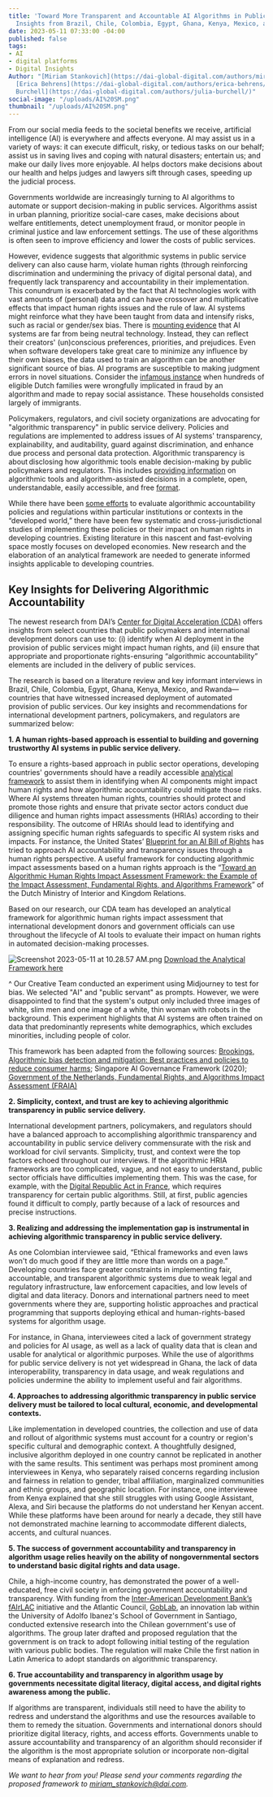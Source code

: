 ```yaml
---
title: 'Toward More Transparent and Accountable AI Algorithms in Public Service Delivery:
  Insights from Brazil, Chile, Colombia, Egypt, Ghana, Kenya, Mexico, and Rwanda'
date: 2023-05-11 07:33:00 -04:00
published: false
tags:
- AI
- digital platforms
- Digital Insights
Author: "[Miriam Stankovich](https://dai-global-digital.com/authors/miriam-stankovich/),
  [Erica Behrens](https://dai-global-digital.com/authors/erica-behrens/), and [Julia
  Burchell](https://dai-global-digital.com/authors/julia-burchell/)"
social-image: "/uploads/AI%20SM.png"
thumbnail: "/uploads/AI%20SM.png"
---
```


From our social media feeds to the societal benefits we receive, artificial intelligence (AI) is everywhere and affects everyone. AI may assist us in a variety of ways: it can execute difficult, risky, or tedious tasks on our behalf; assist us in saving lives and coping with natural disasters; entertain us; and make our daily lives more enjoyable. AI helps doctors make decisions about our health and helps judges and lawyers sift through cases, speeding up the judicial process.   

Governments worldwide are increasingly turning to AI algorithms to automate or support decision-making in public services. Algorithms assist in urban planning, prioritize social-care cases, make decisions about welfare entitlements, detect unemployment fraud, or monitor people in criminal justice and law enforcement settings. The use of these algorithms is often seen to improve efficiency and lower the costs of public services.  

<!--more-->

However, evidence suggests that algorithmic systems in public service delivery can also cause harm, violate human rights (through reinforcing discrimination and undermining the privacy of digital personal data), and frequently lack transparency and accountability in their implementation. This conundrum is exacerbated by the fact that AI technologies work with vast amounts of (personal) data and can have crossover and multiplicative effects that impact human rights issues and the rule of law. AI systems might reinforce what they have been taught from data and intensify risks, such as racial or gender/sex bias. There is [mounting evidence](https://www.americanbar.org/groups/judicial/publications/judges_journal/2021/winter/artificial-intelligence-benefits-and-unknown-risks/) that AI systems are far from being neutral technology. Instead, they can reflect their creators' (un)conscious preferences, priorities, and prejudices. Even when software developers take great care to minimize any influence by their own biases, the data used to train an algorithm can be another significant source of bias. AI programs are susceptible to making judgment errors in novel situations. Consider the [infamous instance](https://algorithmwatch.org/en/syri-netherlands-algorithm/) when hundreds of eligible Dutch families were wrongfully implicated in fraud by an algorithm and made to repay social assistance. These households consisted largely of immigrants.  

Policymakers, regulators, and civil society organizations are advocating for "algorithmic transparency" in public service delivery. Policies and regulations are implemented to address issues of AI systems' transparency, explainability, and auditability, guard against discrimination, and enhance due process and personal data protection. Algorithmic transparency is about disclosing how algorithmic tools enable decision-making by public policymakers and regulators. This includes [providing information](https://www.gov.uk/government/collections/algorithmic-transparency-reports) on algorithmic tools and algorithm-assisted decisions in a complete, open, understandable, easily accessible, and free [format](https://www.algorithmregister.org/). 

While there have been [some efforts](https://www.adalovelaceinstitute.org/report/algorithmic-accountability-public-sector/) to evaluate algorithmic accountability policies and regulations within particular institutions or contexts in the “developed world,” there have been few systematic and cross-jurisdictional studies of implementing these policies or their impact on human rights in developing countries. Existing literature in this nascent and fast-evolving space mostly focuses on developed economies. New research and the elaboration of an analytical framework are needed to generate informed insights applicable to developing countries. 

## Key Insights for Delivering Algorithmic Accountability 

The newest research from DAI’s [Center for Digital Acceleration (CDA)](https://www.dai.com/our-work/solutions/digital-acceleration) offers insights from select countries that public policymakers and international development donors can use to: (i) identify when AI deployment in the provision of public services might impact human rights, and (ii) ensure that appropriate and proportionate rights-ensuring “algorithmic accountability” elements are included in the delivery of public services.  

The research is based on a literature review and key informant interviews in Brazil, Chile, Colombia, Egypt, Ghana, Kenya, Mexico, and Rwanda—countries that have witnessed increased deployment of automated provision of public services. Our key insights and recommendations for international development partners, policymakers, and regulators are summarized below: 

**1. A human rights-based approach is essential to building and governing trustworthy AI systems in public service delivery.** 

To ensure a rights-based approach in public sector operations, developing countries' governments should have a readily accessible [analytical framework](https://fra.europa.eu/en/publication/2022/bias-algorithm#publication-tab-1) to assist them in identifying when AI components might impact human rights and how algorithmic accountability could mitigate those risks. Where AI systems threaten human rights, countries should protect and promote those rights and ensure that private sector actors conduct due diligence and human rights impact assessments (HRIAs) according to their responsibility. The outcome of HRIAs should lead to identifying and assigning specific human rights safeguards to specific AI system risks and impacts. For instance, the United States’ [Blueprint for an AI Bill of Rights](https://www.whitehouse.gov/wp-content/uploads/2022/10/Blueprint-for-an-AI-Bill-of-Rights.pdf) has tried to approach AI accountability and transparency issues through a human rights perspective. A useful framework for conducting algorithmic impact assessments based on a human rights approach is the “[Toward an Algorithmic Human Rights Impact Assessment Framework: the Example of the Impact Assessment, Fundamental Rights, and Algorithms Framework](https://www.government.nl/binaries/government/documenten/reports/2022/03/31/impact-assessment-fundamental-rights-and-algorithms/Fundamental+Rights+and+Algorithms+Impact+Assessment.pdf)” of the Dutch Ministry of Interior and Kingdom Relations. 

Based on our research, our CDA team has developed an analytical framework for algorithmic human rights impact assessment that international development donors and government officials can use throughout the lifecycle of AI tools to evaluate their impact on human rights in automated decision-making processes.  

![Screenshot 2023-05-11 at 10.28.57 AM.png](/uploads/Screenshot%202023-05-11%20at%2010.28.57%20AM.png)
[Download the Analytical Framework here](/uploads/Towards%20Transparent%20and%20Accountable%20AI%20in%20Public%20Service.pdf)

^ Our Creative Team conducted an experiment using Midjourney to test for bias. We selected "AI" and "public servant" as prompts. However, we were disappointed to find that the system's output only included three images of white, slim men and one image of a white, thin woman with robots in the background. This experiment highlights that AI systems are often trained on data that predominantly represents white demographics, which excludes minorities, including people of color.

This framework has been adapted from the following sources: [Brookings, Algorithmic bias detection and mitigation: Best practices and policies to reduce consumer harms](https://www.brookings.edu/research/algorithmic-bias-detection-and-mitigation-best-practices-and-policies-to-reduce-consumer-harms/); Singapore AI Governance Framework (2020); [Government of the Netherlands, Fundamental Rights, and Algorithms Impact Assessment (FRAIA)](https://www.government.nl/documents/reports/2021/07/31/impact-assessment-fundamental-rights-and-algorithms) 

**2. Simplicity, context, and trust are key to achieving algorithmic transparency in public service delivery.** 

International development partners, policymakers, and regulators should have a balanced approach to accomplishing algorithmic transparency and accountability in public service delivery commensurate with the risk and workload for civil servants. Simplicity, trust, and context were the top factors echoed throughout our interviews. If the algorithmic HRIA frameworks are too complicated, vague, and not easy to understand, public sector officials have difficulties implementing them. This was the case, for example, with the [Digital Republic Act in France](https://blog-idceurope.com/what-will-algorithmic-transparency-standards-mean-for-the-public-sector/), which requires transparency for certain public algorithms. Still, at first, public agencies found it difficult to comply, partly because of a lack of resources and precise instructions. 

**3. Realizing and addressing the implementation gap is instrumental in achieving algorithmic transparency in public service delivery.** 

As one Colombian interviewee said, “Ethical frameworks and even laws won't do much good if they are little more than words on a page.” Developing countries face greater constraints in implementing fair, accountable, and transparent algorithmic systems due to weak legal and regulatory infrastructure, law enforcement capacities, and low levels of digital and data literacy. Donors and international partners need to meet governments where they are, supporting holistic approaches and practical programming that supports deploying ethical and human-rights-based systems for algorithm usage. 

For instance, in Ghana, interviewees cited a lack of government strategy and policies for AI usage, as well as a lack of quality data that is clean and usable for analytical or algorithmic purposes. While the use of algorithms for public service delivery is not yet widespread in Ghana, the lack of data interoperability, transparency in data usage, and weak regulations and policies undermine the ability to implement useful and fair algorithms. 

**4. Approaches to addressing algorithmic transparency in public service delivery must be tailored to local cultural, economic, and developmental contexts.** 

Like implementation in developed countries, the collection and use of data and rollout of algorithmic systems must account for a country or region's specific cultural and demographic context. A thoughtfully designed, inclusive algorithm deployed in one country cannot be replicated in another with the same results. This sentiment was perhaps most prominent among interviewees in Kenya, who separately raised concerns regarding inclusion and fairness in relation to gender, tribal affiliation, marginalized communities and ethnic groups, and geographic location. For instance, one interviewee from Kenya explained that she still struggles with using Google Assistant, Alexa, and Siri because the platforms do not understand her Kenyan accent. While these platforms have been around for nearly a decade, they still have not demonstrated machine learning to accommodate different dialects, accents, and cultural nuances.  

**5. The success of government accountability and transparency in algorithm usage relies heavily on the ability of nongovernmental sectors to understand basic digital rights and data usage.** 

Chile, a high-income country, has demonstrated the power of a well-educated, free civil society in enforcing government accountability and transparency. With funding from the [Inter-American Development Bank’s fAIrLAC](https://fairlac.iadb.org/en) initiative and the Atlantic Council, [GobLab](https://goblab.uai.cl/en/espanol-transparencia-algoritmica-en-el-sector-publico/), an innovation lab within the University of Adolfo Ibanez's School of Government in Santiago, conducted extensive research into the Chilean government's use of algorithms. The group later drafted and proposed regulation that the government is on track to adopt following initial testing of the regulation with various public bodies. The regulation will make Chile the first nation in Latin America to adopt standards on algorithmic transparency. 

**6. True accountability and transparency in algorithm usage by governments necessitate digital literacy, digital access, and digital rights awareness among the public.** 

If algorithms are transparent, individuals still need to have the ability to redress and understand the algorithms and use the resources available to them to remedy the situation. Governments and international donors should prioritize digital literacy, rights, and access efforts. Governments unable to assure accountability and transparency of an algorithm should reconsider if the algorithm is the most appropriate solution or incorporate non-digital means of explanation and redress.

*We want to hear from you! Please send your comments regarding the proposed framework to miriam_stankovich@dai.com.*